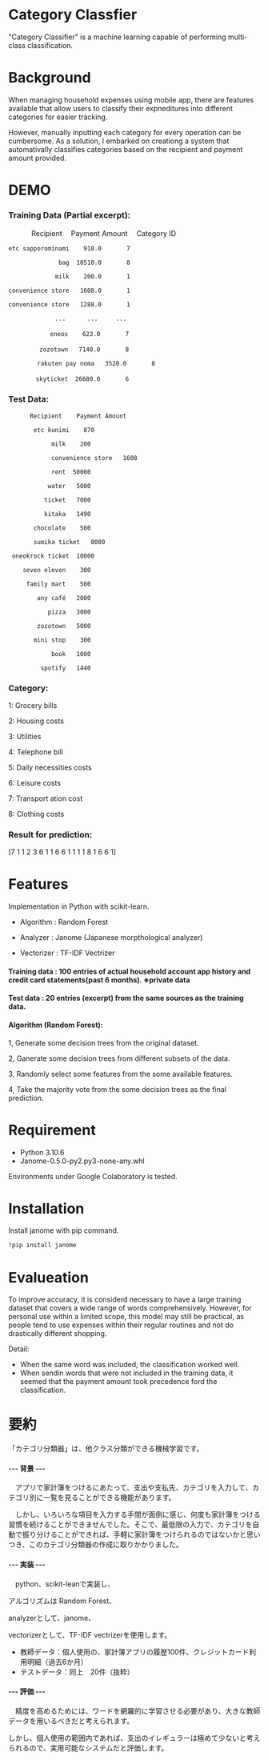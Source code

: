 # Category Classfier

"Category Classifier" is a machine learning capable of performing multi-class classification.

# Background

When managing household expenses using mobile app, there are features available that allow users to classify their expneditures into different categories for easier tracking. 

However, manually inputting each category for every operation can be cumbersome. As a solution, I embarked on creationg a system that automativally classifies categories based on the recipient and payment amount provided.

# DEMO

### Training Data (Partial excerpt):
　　　
    Recipient 　Payment Amount　 Category ID
    
    etc sapporominami    910.0       7

                  bag  10510.0       8
                  
                 milk    200.0       1
                 
    convenience store   1608.0       1
    
    convenience store   1288.0       1
    
                 ...      ...     ...
                 
              　eneos    623.0       7
               
           　zozotown   7140.0       8
            
            rakuten pay noma   3520.0       8
    
     　     skyticket  26680.0       6
           


### Test Data:

          Recipient    Payment Amount
          
           etc kunimi    870
           
                milk    200
                
                convenience store   1608
   
                rent  50000
                
               water   5000
               
              ticket   7000
              
              kitaka   1490
              
           chocolate    500
           
           sumika ticket   8000
        
     oneokrock ticket  10000
     
        seven eleven    300
        
         family mart    500
         
            any café   2000
            
               pizza   3000
               
            zozotown   5000
            
           mini stop    300
           
                book   1000
                
             spotify   1440


             

### Category:

1: Grocery bills

2: Housing costs

3: Utilities


4: Telephone bill

5: Daily necessities costs

6: Leisure costs

7: Transport ation cost

8: Clothing costs


### Result for prediction:

[7 1 1 2 3 6 1 1 6 6 1 1 1 1 8 1 6 6 1]

# Features

Implementation in Python with scikit-learn.




* Algorithm : Random Forest

* Analyzer : Janome (Japanese morpthological analyzer)

* Vectorizer : TF-IDF Vectrizer





#### Training data : 100 entries of actual household account app history and credit card statements(past 6 months). ※private data





#### Test data : 20 entries (excerpt) from the same sources as the training data.





#### Algorithm (Random Forest):



1, Generate some decision trees from the original dataset.

2, Ganerate some decision trees from different subsets of the data.

3, Randomly select some features from the some available features.

4, Take the majority vote from the some decision trees as the final prediction.




# Requirement

* Python 3.10.6
* Janome-0.5.0-py2.py3-none-any.whl

Environments under Google Colaboratory is tested.


# Installation

Install janome with pip command.

```bash
!pip install janome
```

# Evalueation

To improve accuracy, it is considerd necessary to have a large training dataset that covers a wide range of words comprehensively. However, for personal use within a limited scope, this model may still be practical, as people tend to use  expenses within their regular routines and not do drastically different shopping.


Detail:

* When the same word was included, the classification worked well.
* When sendin words that were not included in the training data, it seemed that the payment amount took precedence ford the classification.

# 要約
「カテゴリ分類器」は、他クラス分類ができる機械学習です。

#### --- 背景 ---

　アプリで家計簿をつけるにあたって、支出や支払先、カテゴリを入力して、カテゴリ別に一覧を見ることができる機能があります。

　しかし、いろいろな項目を入力する手間が面倒に感じ、何度も家計簿をつける習慣を続けることができませんでした。そこで、最低限の入力で、カテゴリを自動で振り分けることができれば、手軽に家計簿をつけられるのではないかと思いつき、このカテゴリ分類器の作成に取りかかりました。

#### --- 実装 ---

　python、scikit-leanで実装し、

 アルゴリズムは Random Forest、

 analyzerとして、janome、

 vectorizerとして、TF-IDF vectrizerを使用します。

 * 教師データ：個人使用の、家計簿アプリの履歴100件、クレジットカード利用明細（過去6か月）
 * テストデータ：同上　20件（抜粋）

#### --- 評価 ---
　精度を高めるためには、ワードを網羅的に学習させる必要があり、大きな教師データを用いるべきだと考えられます。

 しかし、個人使用の範囲内であれば、支出のイレギュラーは極めて少ないと考えられるので、実用可能なシステムだと評価します。



